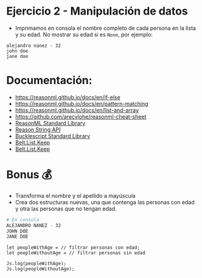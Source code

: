# Ejercicio 2 - Manipulación de datos

- Imprimamos en consola el nombre completo de cada persona en la lista y su edad. No mostrar su edad si es `None`, por ejemplo:

```
alejandro nanez - 32
john doe
jane doe
```

# Documentación:

- https://reasonml.github.io/docs/en/if-else
- https://reasonml.github.io/docs/en/pattern-matching
- https://reasonml.github.io/docs/en/list-and-array
- https://github.com/arecvlohe/reasonml-cheat-sheet
- [ReasonML Standard Library](https://reasonml.github.io/api/index)
- [Reason String API](https://reasonml.github.io/api/String.html)
- [Bucklescript Standard Library](https://bucklescript.github.io/docs/en/stdlib-overview)
- [Belt.List.Keep](https://bucklescript.github.io/bucklescript/api/Belt.List.html#VALkeep)
- [Belt.List.Keep](https://bucklescript.github.io/bucklescript/api/Belt.List.html#VALkeep)

# Bonus 💰
- Transforma el nombre y el apellido a mayúscula
- Crea dos estructuras nuevas, una que contenga las personas con edad y otra las personas que no tengan edad.

```sh
# En consola
ALEJANDRO NANEZ - 32
JOHN DOE
JANE DOE
```

```reason
let peopleWithAge = // filtrar personas con edad;
let peopleWithoutAge = // filtrar personas sin edad

Js.log(peopleWithAge);
Js.log(peopleWithoutAge);
```
